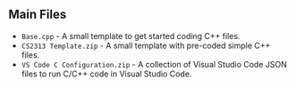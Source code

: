## Main Files
- `Base.cpp` - A small template to get started coding C++ files.
- `CS2313 Template.zip` - A small template with pre-coded simple C++ files.
- `VS Code C Configuration.zip` - A collection of Visual Studio Code JSON files to run C/C++ code in Visual Studio Code.